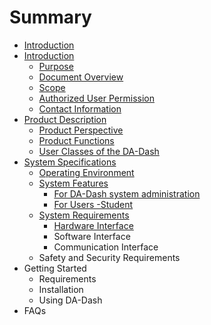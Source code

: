 # Summary

* [Introduction](README.md)
* [Introduction](part1/readme.md)
   * [Purpose](part1/purpose.md)
   * [Document Overview](part1/docover.md)
   * [Scope](part1/scope.md)
   * [Authorized User Permission](part1/authorized_user_permission.md)
   * [Contact Information](part1/contact_information.md)
* [Product Description](part2/product_descripiton.md)
   * [Product Perspective](part2/product_perspective.md)
   * [Product Functions](part2/README.md#tools)
   * [User Classes of the DA-Dash](part2/user_classes_of_the_da-dash.md)
* [System Specifications](part3/systemspecificationsmd.md)
   * [Operating Environment](operating_environment.md)
   * [System Features](part3/systemfeatures.md)
       * [For DA-Dash system administration](for_da-dash_system_administration.md)
       * [For Users -Student](part3/for_users_-student.md)
   * [System Requirements](part3/system_requirements.md)
       * [Hardware Interface](part3/hardware_interface.md)
       * Software Interface
       * Communication Interface
   * Safety and Security Requirements
* Getting Started
   * Requirements
   * Installation
   * Using DA-Dash
* FAQs

